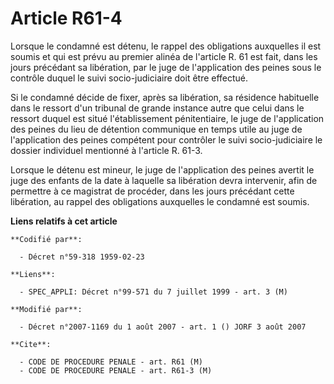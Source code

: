 # Article R61-4

Lorsque le condamné est détenu, le rappel des obligations auxquelles il est soumis et qui est prévu au premier alinéa de
l'article R. 61 est fait, dans les jours précédant sa libération, par le juge de l'application des peines sous le contrôle
duquel le suivi socio-judiciaire doit être effectué.

Si le condamné décide de fixer, après sa libération, sa résidence habituelle dans le ressort d'un tribunal de grande instance
autre que celui dans le ressort duquel est situé l'établissement pénitentiaire, le juge de l'application des peines du lieu
de détention communique en temps utile au juge de l'application des peines compétent pour contrôler le suivi socio-judiciaire
le dossier individuel mentionné à l'article R. 61-3.

Lorsque le détenu est mineur, le juge de l'application des peines avertit le juge des enfants de la date à laquelle sa
libération devra intervenir, afin de permettre à ce magistrat de procéder, dans les jours précédant cette libération, au
rappel des obligations auxquelles le condamné est soumis.

**Liens relatifs à cet article**

	**Codifié par**:

	  - Décret n°59-318 1959-02-23

	**Liens**:

	  - SPEC_APPLI: Décret n°99-571 du 7 juillet 1999 - art. 3 (M)

	**Modifié par**:

	  - Décret n°2007-1169 du 1 août 2007 - art. 1 () JORF 3 août 2007

	**Cite**:

	  - CODE DE PROCEDURE PENALE - art. R61 (M)
	  - CODE DE PROCEDURE PENALE - art. R61-3 (M)
